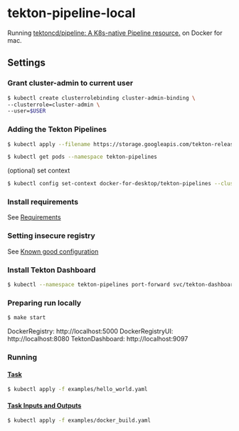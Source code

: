 # tekton-pipeline-local
Running [tektoncd/pipeline: A K8s\-native Pipeline resource\.](https://github.com/tektoncd/pipeline) on Docker for mac.

## Settings
### Grant cluster-admin to current user
```bash
$ kubectl create clusterrolebinding cluster-admin-binding \
--clusterrole=cluster-admin \
--user=$USER
```

### Adding the Tekton Pipelines
```bash
$ kubectl apply --filename https://storage.googleapis.com/tekton-releases/latest/release.yaml
```

```bash
$ kubectl get pods --namespace tekton-pipelines
```

(optional) set context
```bash
$ kubectl config set-context docker-for-desktop/tekton-pipelines --cluster=docker-for-desktop-cluster --user=docker-for-desktop --namespace=tekton-pipelines
```

### Install requirements
See [Requirements](https://github.com/tektoncd/pipeline/blob/master/DEVELOPMENT.md#requirements)

### Setting insecure registry
See [Known good configuration](https://github.com/tektoncd/pipeline/blob/master/docs/tutorial.md)

### Install Tekton Dashboard
```bash
$ kubectl --namespace tekton-pipelines port-forward svc/tekton-dashboard 9097:9097
```

### Preparing run locally
```bash
$ make start
```

DockerRegistry: http://localhost:5000
DockerRegistryUI: http://localhost:8080
TektonDashboard: http://localhost:9097

### Running
#### [Task](https://github.com/tektoncd/pipeline/blob/master/docs/tutorial.md#task)
```bash
$ kubectl apply -f examples/hello_world.yaml
```

#### [Task Inputs and Outputs](https://github.com/tektoncd/pipeline/blob/master/docs/tutorial.md#task-inputs-and-outputs)
```bash
$ kubectl apply -f examples/docker_build.yaml
```


